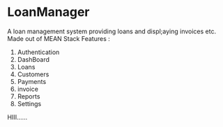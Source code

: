 # LoanManager
A loan management system providing loans and displ;aying invoices etc. Made out of MEAN Stack
Features : 
1. Authentication
2. DashBoard 
3. Loans
4. Customers
5. Payments
6. invoice
7. Reports
8. Settings



HIII......